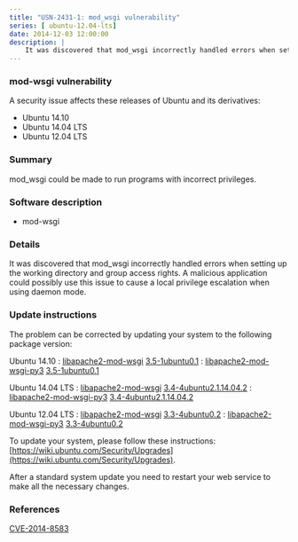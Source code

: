 ```yaml
---
title: "USN-2431-1: mod_wsgi vulnerability"
series: [ ubuntu-12.04-lts]
date: 2014-12-03 12:00:00
description: |
    It was discovered that mod_wsgi incorrectly handled errors when setting up the working directory and group access rights. A malicious application could possibly use this issue to cause a local privilege escalation when using daemon mode. 
--- 
```

 
### mod-wsgi vulnerability

A security issue affects these releases of Ubuntu and its derivatives:

* Ubuntu 14.10
* Ubuntu 14.04 LTS
* Ubuntu 12.04 LTS

### Summary

mod_wsgi could be made to run programs with incorrect privileges. 

### Software description

* mod-wsgi 

### Details

It was discovered that mod_wsgi incorrectly handled errors when setting up the working directory and group access rights. A malicious application could possibly use this issue to cause a local privilege escalation when using daemon mode. 

### Update instructions

The problem can be corrected by updating your system to the following package version:

Ubuntu 14.10
 : [libapache2-mod-wsgi](https://launchpad.net/ubuntu/+source/mod-wsgi) <span> [3.5-1ubuntu0.1](https://launchpad.net/ubuntu/+source/mod-wsgi/3.5-1ubuntu0.1) </span> 
 : [libapache2-mod-wsgi-py3](https://launchpad.net/ubuntu/+source/mod-wsgi) <span> [3.5-1ubuntu0.1](https://launchpad.net/ubuntu/+source/mod-wsgi/3.5-1ubuntu0.1) </span> 

Ubuntu 14.04 LTS
 : [libapache2-mod-wsgi](https://launchpad.net/ubuntu/+source/mod-wsgi) <span> [3.4-4ubuntu2.1.14.04.2](https://launchpad.net/ubuntu/+source/mod-wsgi/3.4-4ubuntu2.1.14.04.2) </span> 
 : [libapache2-mod-wsgi-py3](https://launchpad.net/ubuntu/+source/mod-wsgi) <span> [3.4-4ubuntu2.1.14.04.2](https://launchpad.net/ubuntu/+source/mod-wsgi/3.4-4ubuntu2.1.14.04.2) </span> 

Ubuntu 12.04 LTS
 : [libapache2-mod-wsgi](https://launchpad.net/ubuntu/+source/mod-wsgi) <span> [3.3-4ubuntu0.2](https://launchpad.net/ubuntu/+source/mod-wsgi/3.3-4ubuntu0.2) </span> 
 : [libapache2-mod-wsgi-py3](https://launchpad.net/ubuntu/+source/mod-wsgi) <span> [3.3-4ubuntu0.2](https://launchpad.net/ubuntu/+source/mod-wsgi/3.3-4ubuntu0.2) </span> 

To update your system, please follow these instructions: [https://wiki.ubuntu.com/Security/Upgrades](https://wiki.ubuntu.com/Security/Upgrades).

After a standard system update you need to restart your web service to make all the necessary changes. 

### References

 [CVE-2014-8583](http://people.ubuntu.com/~ubuntu-security/cve/CVE-2014-8583)
 
